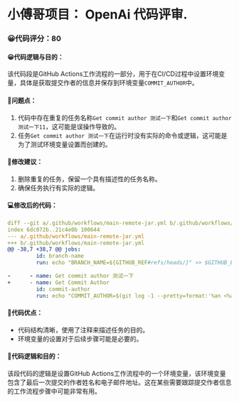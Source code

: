 # 小傅哥项目： OpenAi 代码评审.
### 😀代码评分：80
#### 😀代码逻辑与目的：
该代码段是GitHub Actions工作流程的一部分，用于在CI/CD过程中设置环境变量，具体是获取提交作者的信息并保存到环境变量`COMMIT_AUTHOR`中。

#### 🤔问题点：
1. 代码中存在重复的任务名称`Get commit author 测试一下`和`Get commit author 测试一下11`，这可能是误操作导致的。
2. 任务`Get commit author 测试一下`在运行时没有实际的命令或逻辑，这可能是为了测试环境变量设置而创建的。

#### 🎯修改建议：
1. 删除重复的任务，保留一个具有描述性的任务名称。
2. 确保任务执行有实际的逻辑。

#### 💻修改后的代码：
```yaml
diff --git a/.github/workflows/main-remote-jar.yml b/.github/workflows/main-remote-jar.yml
index 6dc072b..21c4e0b 100644
--- a/.github/workflows/main-remote-jar.yml
+++ b/.github/workflows/main-remote-jar.yml
@@ -38,7 +38,7 @@ jobs:
         id: branch-name
         run: echo "BRANCH_NAME=${GITHUB_REF#refs/heads/}" >> $GITHUB_ENV
 
-      - name: Get commit author 测试一下
+      - name: Get Commit Author
         id: commit-author
         run: echo "COMMIT_AUTHOR=$(git log -1 --pretty=format:'%an <%ae>')" >> $GITHUB_ENV
```

#### 🌟代码优点：
- 代码结构清晰，使用了注释来描述任务的目的。
- 环境变量的设置对于后续步骤可能是必要的。

#### 📝代码逻辑和目的：
该段代码的逻辑是设置GitHub Actions工作流程中的一个环境变量，该环境变量包含了最后一次提交的作者姓名和电子邮件地址。这在某些需要跟踪提交作者信息的工作流程步骤中可能非常有用。